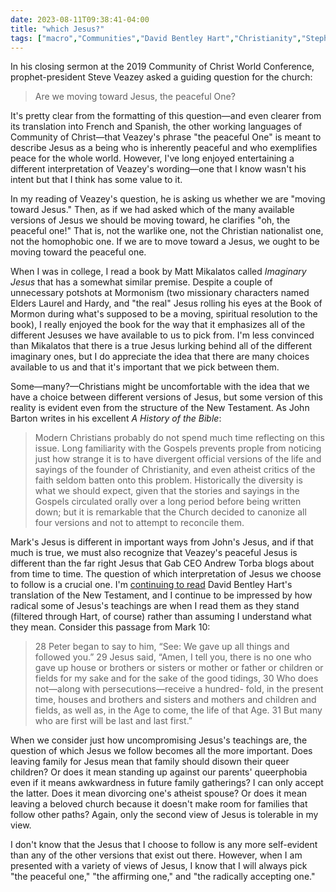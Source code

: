 ```yaml
---
date: 2023-08-11T09:38:41-04:00
title: "which Jesus?"
tags: ["macro","Communities","David Bentley Hart","Christianity","Stephen Veazey","World Conference","Community of Christ","Matt Mikalatos","Imaginary Jesus","A History of the Bible","John Barton","Andrew Torba","Gab","Christian nationalism"]
---
```

In his closing sermon at the 2019 Community of Christ World Conference, prophet-president Steve Veazey asked a guiding question for the church: 

> Are we moving toward Jesus, the peaceful One? 

It's pretty clear from the formatting of this question—and even clearer from its translation into French and Spanish, the other working languages of Community of Christ—that Veazey's phrase "the peaceful One" is meant to describe Jesus as a being who is inherently peaceful and who exemplifies peace for the whole world. However, I've long enjoyed entertaining a different interpretation of Veazey's wording—one that I know wasn't his intent but that I think has some value to it.

In my reading of Veazey's question, he is asking us whether we are "moving toward Jesus." Then, as if we had asked which of the many available versions of Jesus we should be moving toward, he clarifies "oh, the peaceful one!" That is, not the warlike one, not the Christian nationalist one, not the homophobic one. If we are to move toward a Jesus, we ought to be moving toward the peaceful one.

When I was in college, I read a book by Matt Mikalatos called *Imaginary Jesus* that has a somewhat similar premise. Despite a couple of unnecessary potshots at Mormonism (two missionary characters named Elders Laurel and Hardy, and "the real" Jesus rolling his eyes at the Book of Mormon during what's supposed to be a moving, spiritual resolution to the book), I really enjoyed the book for the way that it emphasizes all of the different Jesuses we have available to us to pick from. I'm less convinced than Mikalatos that there is a true Jesus lurking behind all of the different imaginary ones, but I do appreciate the idea that there are many choices available to us and that it's important that we pick between them.

Some—many?—Christians might be uncomfortable with the idea that we have a choice between different versions of Jesus, but some version of this reality is evident even from the structure of the New Testament. As John Barton writes in his excellent *A History of the Bible*:

> Modern Christians probably do not spend much time reflecting on this issue. Long familiarity with the Gospels prevents prople from noticing just how strange it is to have divergent official versions of the life and sayings of the founder of Christianity, and even atheist critics of the faith seldom batten onto this problem. Historically the diversity is what we should expect, given that the stories and sayings in the Gospels circulated orally over a long period before being written down; but it is remarkable that the Church decided to canonize all four versions and not to attempt to reconcile them.

Mark's Jesus is different in important ways from John's Jesus, and if that much is true, we must also recognize that Veazey's peaceful Jesus is different than the far right Jesus that Gab CEO Andrew Torba blogs about from time to time. The question of which interpretation of Jesus we choose to follow is a crucial one. I'm [continuing to read](https://spencergreenhalgh.com/communities/radical-early-christianity/) David Bentley Hart's translation of the New Testament, and I continue to be impressed by how radical some of Jesus's teachings are when I read them as they stand (filtered through Hart, of course) rather than assuming I understand what they mean. Consider this passage from Mark 10: 

> 28 Peter began to say to him, “See: We gave up all things and followed you.” 29 Jesus said, “Amen, I tell you, there is no one who gave up house or brothers or sisters or mother or father or children or fields for my sake and for the sake of the good tidings, 30 Who does not—along with persecutions—receive a hundred- fold, in the present time, houses and brothers and sisters and mothers and children and fields, as well as, in the Age to come, the life of that Age. 31 But many who are first will be last and last first.”

When we consider just how uncompromising Jesus's teachings are, the question of which Jesus we follow becomes all the more important. Does leaving family for Jesus mean that family should disown their queer children? Or does it mean standing up against our parents' queerphobia even if it means awkwardness in future family gatherings? I can only accept the latter. Does it mean divorcing one's atheist spouse? Or does it mean leaving a beloved church because it doesn't make room for families that follow other paths? Again, only the second view of Jesus is tolerable in my view.

I don't know that the Jesus that I choose to follow is any more self-evident than any of the other versions that exist out there. However, when I am presented with a variety of views of Jesus, I know that I will always pick "the peaceful one," "the affirming one," and "the radically accepting one."